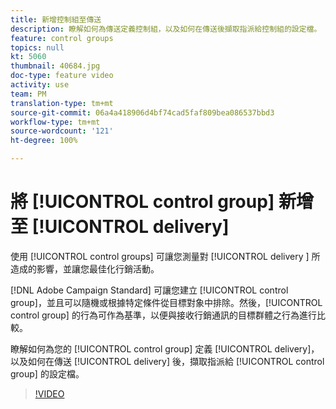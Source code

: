 ```yaml
---
title: 新增控制組至傳送
description: 瞭解如何為傳送定義控制組，以及如何在傳送後擷取指派給控制組的設定檔。
feature: control groups
topics: null
kt: 5060
thumbnail: 40684.jpg
doc-type: feature video
activity: use
team: PM
translation-type: tm+mt
source-git-commit: 06a4a418906d4bf74cad5faf809bea086537bbd3
workflow-type: tm+mt
source-wordcount: '121'
ht-degree: 100%

---
```



# 將 [!UICONTROL control group] 新增至 [!UICONTROL delivery]

使用 [!UICONTROL control groups] 可讓您測量對 [!UICONTROL delivery ] 所造成的影響，並讓您最佳化行銷活動。

[!DNL Adobe Campaign Standard] 可讓您建立 [!UICONTROL control group]，並且可以隨機或根據特定條件從目標對象中排除。然後，[!UICONTROL control group] 的行為可作為基準，以便與接收行銷通訊的目標群體之行為進行比較。

瞭解如何為您的 [!UICONTROL control group] 定義 [!UICONTROL delivery]，以及如何在傳送 [!UICONTROL delivery] 後，擷取指派給 [!UICONTROL control group] 的設定檔。

>[!VIDEO](https://video.tv.adobe.com/v/40684?quality=12)
